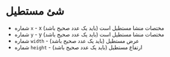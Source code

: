 # شئ مستطیل

* شماره `x` - x مختصات منشا مستطیل است (باید یک عدد صحیح باشد)
* شماره `y` - y مختصات منشا مستطیل است (باید یک عدد صحیح باشد)
* شماره `width` - عرض مستطیل (باید یک عدد صحیح باشد)
* شماره `height` - ارتفاع مستطیل (باید یک عدد صحیح باشد)